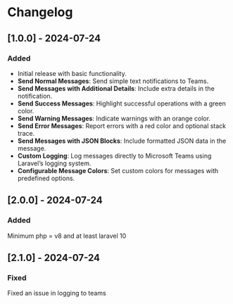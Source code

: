 # Changelog

## [1.0.0] - 2024-07-24
### Added
- Initial release with basic functionality.
- **Send Normal Messages**: Send simple text notifications to Teams.
- **Send Messages with Additional Details**: Include extra details in the notification.
- **Send Success Messages**: Highlight successful operations with a green color.
- **Send Warning Messages**: Indicate warnings with an orange color.
- **Send Error Messages**: Report errors with a red color and optional stack trace.
- **Send Messages with JSON Blocks**: Include formatted JSON data in the message.
- **Custom Logging**: Log messages directly to Microsoft Teams using Laravel’s logging system.
- **Configurable Message Colors**: Set custom colors for messages with predefined options.

## [2.0.0] - 2024-07-24
### Added
Minimum php = v8 and at least laravel 10

## [2.1.0] - 2024-07-24
### Fixed
Fixed an issue in logging to teams

